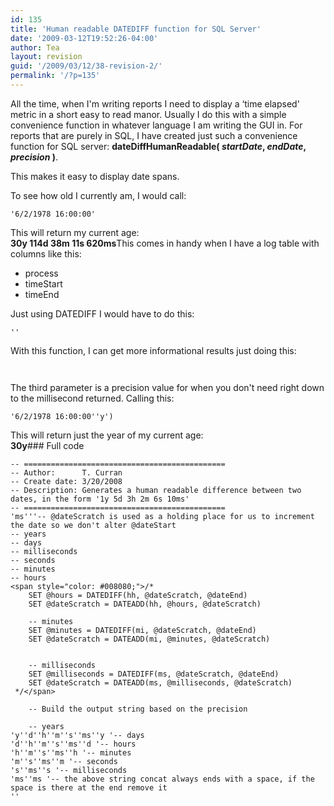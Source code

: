 ```yaml
---
id: 135
title: 'Human readable DATEDIFF function for SQL Server'
date: '2009-03-12T19:52:26-04:00'
author: Tea
layout: revision
guid: '/2009/03/12/38-revision-2/'
permalink: '/?p=135'
---
```


All the time, when I'm writing reports I need to display a ‘time elapsed' metric in a short easy to read manor. Usually I do this with a simple convenience function in whatever language I am writing the GUI in. For reports that are purely in SQL, I have created just such a convenience function for SQL server: **dateDiffHumanReadable( *startDate*, *endDate*, *precision* )**.

This makes it easy to display date spans.

To see how old I currently am, I would call:

```tsql
'6/2/1978 16:00:00'
```

  
This will return my current age:  
**30y 114d 38m 11s 620ms**This comes in handy when I have a log table with columns like this:

- process
- timeStart
- timeEnd

Just using DATEDIFF I would have to do this:

```tsql
''
```

With this function, I can get more informational results just doing this:

```tsql
 
```

The third parameter is a precision value for when you don't need right down to the millisecond returned. Calling this:

```tsql
'6/2/1978 16:00:00''y')
```

  
This will return just the year of my current age:  
**30y**### Full code

```tsql
-- =============================================
-- Author:		T. Curran
-- Create date: 3/20/2008
-- Description:	Generates a human readable difference between two dates, in the form '1y 5d 3h 2m 6s 10ms'
-- =============================================
'ms'''-- @dateScratch is used as a holding place for us to increment the date so we don't alter @dateStart
-- years
-- days
-- milliseconds
-- seconds  
-- minutes  
-- hours
<span style="color: #008080;">/*
	SET @hours = DATEDIFF(hh, @dateScratch, @dateEnd)
	SET @dateScratch = DATEADD(hh, @hours, @dateScratch)
 
	-- minutes
	SET @minutes = DATEDIFF(mi, @dateScratch, @dateEnd)
	SET @dateScratch = DATEADD(mi, @minutes, @dateScratch)
 
 
	-- milliseconds
	SET @milliseconds = DATEDIFF(ms, @dateScratch, @dateEnd)
	SET @dateScratch = DATEADD(ms, @milliseconds, @dateScratch)
 */</span>
 
	-- Build the output string based on the precision
 
	-- years
'y''d''h''m''s''ms''y '-- days
'd''h''m''s''ms''d '-- hours
'h''m''s''ms''h '-- minutes
'm''s''ms''m '-- seconds
's''ms''s '-- milliseconds
'ms''ms '-- the above string concat always ends with a space, if the space is there at the end remove it
''
```